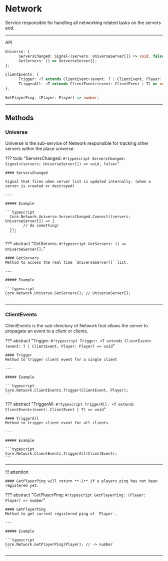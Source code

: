 # Network

Service responsible for handling all networking related tasks on the servers end.

---

API

```typescript
Universe: {
      ServersChanged: Signal<(servers: UniverseServer[]) => void, false>;
      GetServers: () => UniverseServer[];
};

ClientEvents: {
      Trigger: <T extends ClientEvent>(event: T | ClientEvent, Player: Player) => void;
      TriggerAll: <T extends ClientEvent>(event: ClientEvent | T) => void;
},

GetPlayerPing: (Player: Player) => number;
```

---

## Methods

### Universe

Universe is the sub-service of Network responsible for tracking other servers within the place universe.

??? todo "ServersChanged: `#!typescript ServersChanged: Signal<(servers: UniverseServer[]) => void, false>`"

    #### ServersChanged

    Signal that fires when server list is updated internally. (when a server is created or destroyed)

    ---

    ##### Example

    ```typescript
      Core.Network.Universe.ServersChanged.Connect((servers: UniverseServer[]) => {
            // do something!
      });
      ```

??? abstract "GetServers: `#!typescript GetServers: () => UniverseServer[];`"

    #### GetServers
    Method to access the real time `UniverseServer[]` list.

    ---

    ##### Example

    ```typescript
    Core.Network.Universe.GetServers(); // UniverseServer[];
    ```

---

### ClientEvents

ClientEvents is the sub-directory of Network that allows the server to propagate an event to a client or clients.

??? abstract "Trigger: `#!typescript Trigger: <T extends ClientEvent>(event: T | ClientEvent, Player: Player) => void`"

    #### Trigger
    Method to trigger client event for a single client

    ---

    ##### Example

    ```typescript
    Core.Network.ClientEvents.Trigger(ClientEvent, Player);
    ```

??? abstract "TriggerAll: `#!typescript TriggerAll: <T extends ClientEvent>(event: ClientEvent | T) => void`"

    #### TriggerAll
    Method to trigger client event for all clients

    ---

    ##### Example

    ```typescript
    Core.Network.ClientEvents.TriggerAll(ClientEvent);
    ```

---

!!! attention

    #### GetPlayerPing will return **-1** if a players ping has not been registered yet.

??? abstract "GetPlayerPing: `#!typescript GetPlayerPing: (Player: Player) => number`"

    #### GetPlayerPing
    Method to get current registered ping of `Player`.

    ---

    ##### Example

    ```typescript
    Core.Network.GetPlayerPing(Player); // -> number
    ```

---

